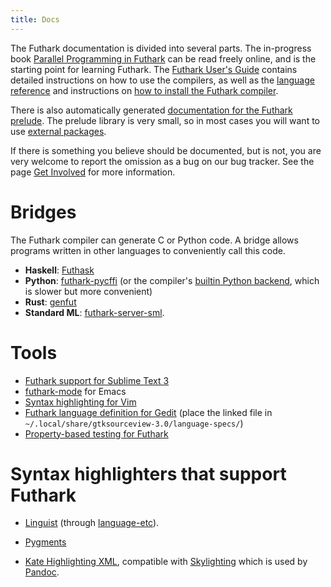 ```yaml
---
title: Docs
---
```


The Futhark documentation is divided into several parts. The in-progress
book [Parallel Programming in
Futhark](https://futhark-book.readthedocs.io) can be read freely online,
and is the starting point for learning Futhark. The [Futhark User\'s
Guide](https://futhark.readthedocs.io/en/stable) contains detailed
instructions on how to use the compilers, as well as the [language
reference](https://futhark.readthedocs.io/en/stable/language-reference.html)
and instructions on [how to install the Futhark
compiler](https://futhark.readthedocs.io/en/stable/installation.html).

There is also automatically generated [documentation for the Futhark
prelude](https://futhark-lang.org/docs/prelude/). The prelude library is
very small, so in most cases you will want to use [external
packages](https://futhark-lang.org/pkgs/).

If there is something you believe should be documented, but is not, you
are very welcome to report the omission as a bug on our bug tracker. See
the page [Get Involved](/getinvolved.html) for more information.

# Bridges

The Futhark compiler can generate C or Python code. A bridge allows
programs written in other languages to conveniently call this code.

-   **Haskell**: [Futhask](https://gitlab.com/Gusten_Isfeldt/futhask)
-   **Python**:
    [futhark-pycffi](https://github.com/pepijndevos/futhark-pycffi/) (or
    the compiler\'s [builtin Python
    backend](https://futhark.readthedocs.io/en/stable/man/futhark-pyopencl.html),
    which is slower but more convenient)
-   **Rust**: [genfut](https://github.com/Erk-/genfut)
-   **Standard ML**: [futhark-server-sml](https://github.com/diku-dk/futhark-server-sml).

# Tools

-   [Futhark support for Sublime Text
    3](https://github.com/titouanc/sublime-futhark)
-   [futhark-mode](https://github.com/diku-dk/futhark-mode) for Emacs
-   [Syntax highlighting for
    Vim](https://github.com/BeneCollyridam/futhark-vim)
-   [Futhark language definition for
    Gedit](https://github.com/diku-dk/futhark/blob/master/tools/futhark.lang)
    (place the linked file in
    `~/.local/share/gtksourceview-3.0/language-specs/`)
-   [Property-based testing for
    Futhark](https://github.com/Unigurd/fucheck)

# Syntax highlighters that support Futhark

- [Linguist](https://github.com/github/linguist/) (through [language-etc](https://github.com/Alhadis/language-etc)).

- [Pygments](https://pygments.org/)

- [Kate Highlighting XML](skylighting/futhark.xml), compatible with [Skylighting](https://hackage.haskell.org/package/skylighting) which is used by [Pandoc](https://pandoc.org/).
